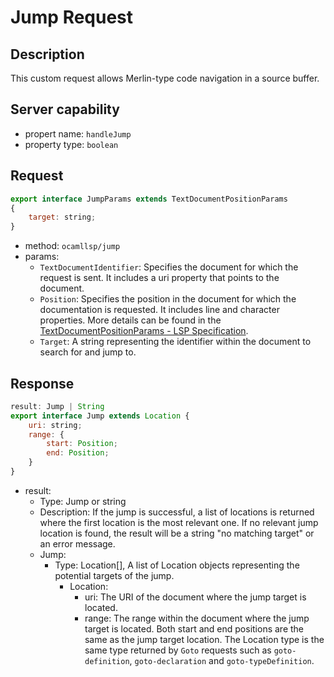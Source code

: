# Jump Request

## Description

This custom request allows Merlin-type code navigation in a source buffer.

## Server capability

- propert name: `handleJump`
- property type: `boolean`

## Request

```js
export interface JumpParams extends TextDocumentPositionParams
{
    target: string;
}
```

- method: `ocamllsp/jump`
- params:
    - `TextDocumentIdentifier`: Specifies the document for which the request is sent. It includes a uri property that points to the document.
    - `Position`: Specifies the position in the document for which the documentation is requested. It includes line and character properties.
    More details can be found in the [TextDocumentPositionParams - LSP Specification](https://microsoft.github.io/language-server-protocol/specifications/lsp/3.17/specification/#textDocumentPositionParams).
    - `Target`: A string representing the identifier within the document to search for and jump to.

## Response

```js
result: Jump | String
export interface Jump extends Location {
    uri: string;
    range: {
        start: Position;
        end: Position;
    }
}
```

- result:
    - Type: Jump or string
    - Description: If the jump is successful, a list of locations is returned where the first location is the most relevant one. If no relevant jump location is found, the result will be a string "no matching target" or an error message.
    - Jump:
        - Type: Location[], A list of Location objects representing the potential targets of the jump.
            - Location:
                - uri: The URI of the document where the jump target is located.
                - range: The range within the document where the jump target is located. Both start and end positions are the same as the jump target location.
    The Location type is the same type returned by `Goto` requests such as `goto-definition`, `goto-declaration` and `goto-typeDefinition`.
